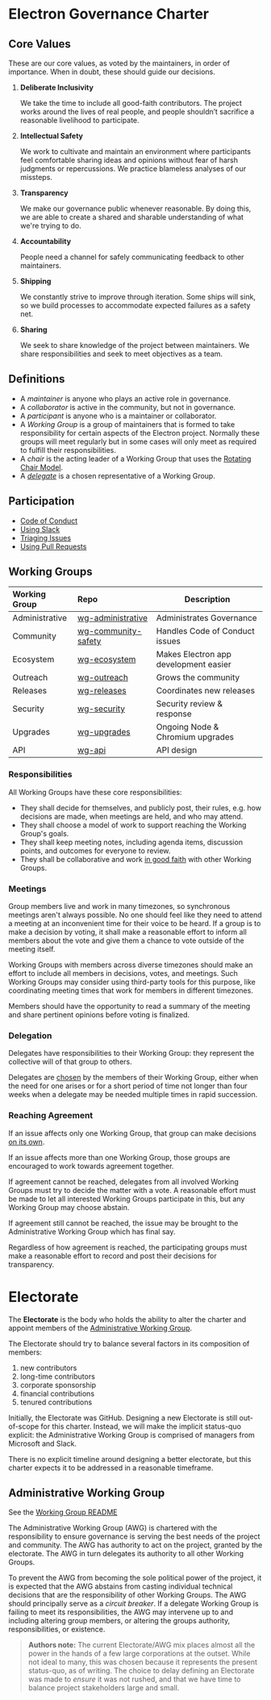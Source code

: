 # Electron Governance Charter

<!--
TODO:
- would be cool to get some icons / art for these values for use on the website (Sam)
  - +1 (Charles)
-->

## Core Values

These are our core values, as voted by the maintainers, in order of importance. When in doubt, these should guide our decisions.

1. **Deliberate Inclusivity**

   We take the time to include all good-faith contributors.
   The project works around the lives of real people, and people shouldn’t sacrifice a reasonable livelihood to participate.

2. **Intellectual Safety**

   We work to cultivate and maintain an environment where participants feel comfortable sharing ideas and opinions without fear of harsh judgments or repercussions. We practice blameless analyses of our missteps.

3. **Transparency**

   We make our governance public whenever reasonable. By doing this, we are able to create a shared and sharable understanding of what we're trying to do.

4. **Accountability**

   People need a channel for safely communicating feedback to other maintainers.

5. **Shipping**

   We constantly strive to improve through iteration. Some ships will sink, so we build processes to accommodate expected failures as a safety net.

6. **Sharing**

   We seek to share knowledge of the project between maintainers. We share responsibilities and seek to meet objectives as a team.

## Definitions

 * A _maintainer_ is anyone who plays an active role in governance.
 * A _collaborator_ is active in the community, but not in governance.
 * A _participant_ is anyone who is a maintainer or collaborator.
 * A _Working Group_ is a group of maintainers that is formed to take responsibility for certain aspects of the Electron project. Normally these groups will meet regularly but in some cases will only meet as required to fulfill their responsibilities.
 * A _chair_ is the acting leader of a Working Group that uses the [Rotating Chair Model](rotating-chair-model.md).
 * A [_delegate_](#Delegation) is a chosen representative of a Working Group.

## Participation

 * [Code of Conduct](../CODE_OF_CONDUCT.md)
 * [Using Slack](../policy/slack.md)
 * [Triaging Issues](../playbooks/README.md)
 * [Using Pull Requests](../policy/pull-requests.md)

## Working Groups

| Working Group  | Repo | Description | 
|:---------------|:------|-------------|
| Administrative | [wg-administrative](../wg-administrative) | Administrates Governance |
| Community      | [wg-community-safety](../wg-community-safety/) | Handles Code of Conduct issues |
| Ecosystem      | [wg-ecosystem](../wg-ecosystem/) | Makes Electron app development easier |
| Outreach       | [wg-outreach](../wg-outreach/)   | Grows the community |
| Releases       | [wg-releases](../wg-releases/)   | Coordinates new releases |
| Security       | [wg-security](../wg-security/)   | Security review & response |
| Upgrades       | [wg-upgrades](../wg-upgrades/) | Ongoing Node & Chromium upgrades |
| API            | [wg-api](../wg-api/) | API design |

### Responsibilities

All Working Groups have these core responsibilities:
 * They shall decide for themselves, and publicly post, their rules, e.g. how decisions are made, when meetings are held, and who may attend.
 * They shall choose a model of work to support reaching the Working Group's goals.
 * They shall keep meeting notes, including agenda items, discussion points, and outcomes for everyone to review.
 * They shall be collaborative and work [in good faith](#Core-Values) with other Working Groups.

### Meetings

Group members live and work in many timezones, so synchronous meetings aren't always possible. No one should feel like they need to attend a meeting at an inconvenient time for their voice to be heard. If a group is to make a decision by voting, it shall make a reasonable effort to inform all members about the vote and give them a chance to vote outside of the meeting itself.

Working Groups with members across diverse timezones should make an effort to include all members in decisions, votes, and meetings. Such Working Groups may consider using third-party tools for this purpose, like coordinating meeting times that work for members in different timezones.

Members should have the opportunity to read a summary of the meeting and share pertinent opinions before voting is finalized.

### Delegation

Delegates have responsibilities to their Working Group: they represent the collective will of that group to others.

Delegates are [chosen](#Reaching-Agreement) by the members of their Working Group, either when the need for one arises or for a short period of time not longer than four weeks when a delegate may be needed multiple times in rapid succession.

### Reaching Agreement

If an issue affects only one Working Group, that group can make decisions [on its own](#Meetings).

If an issue affects more than one Working Group, those groups are encouraged to work towards agreement together.

If agreement cannot be reached, delegates from all involved Working Groups must try to decide the matter with a vote. A reasonable effort must be made to let all interested Working Groups participate in this, but any Working Group may choose abstain.

If agreement still cannot be reached, the issue may be brought to the Administrative Working Group which has final say.

Regardless of how agreement is reached, the participating groups must make a reasonable effort to record and post their decisions for transparency.

# Electorate

The **Electorate** is the body who holds the ability to alter the charter and appoint members of the [Administrative Working Group](#Administrative-Working-Group).

The Electorate should try to balance several factors in its composition of members:

1. new contributors
2. long-time contributors
3. corporate sponsorship
4. financial contributions
5. tenured contributions

Initially, the Electorate was GitHub. Designing a new Electorate is still out-of-scope for this charter. Instead, we will make the implicit status-quo explicit: the Administrative Working Group is comprised of managers from Microsoft and Slack.

There is no explicit timeline around designing a better electorate, but this charter expects it to be addressed in a reasonable timeframe.

## Administrative Working Group

See the [Working Group README](../wg-administrative)

The Administrative Working Group (AWG) is chartered with the responsibility to ensure governance is serving the best needs of the project and community.
The AWG has authority to act on the project, granted by the electorate.
The AWG in turn delegates its authority to all other Working Groups.

To prevent the AWG from becoming the sole political power of the project,
it is expected that the AWG abstains from casting individual technical decisions that are the responsibility of other Working Groups.
The AWG should principally serve as a _circuit breaker_.
If a delegate Working Group is failing to meet its responsibilities, the AWG may intervene up to and including altering group members, or altering the groups authority, responsibilities, or existence.

> **Authors note:**
> The current Electorate/AWG mix places almost all the power in the hands of a few large corporations at the outset. While not ideal to many, this was chosen because it represents the present status-quo, as of writing. The choice to delay defining an Electorate was made to _ensure_ it was not rushed, and that we have time to balance project stakeholders large and small.
